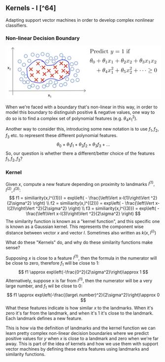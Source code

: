 ## Kernels - I [^64]

Adapting support vector machines in order to develop complex nonlinear classifiers.

### Non-linear Decision Boundary

![](04-kernels-I.assets/image-20210525073448860.png)

When we're faced with a boundary that's non-linear in this way, in order to model this boundary to distinguish positive & negative values, one way to do so is to find a complex set of polynomial features (e.g. $\theta_4x^2_1$).

Another way to consider this, introducing some new notation is to use $f_1, f_2, f_3$ etc. to represent these different polynomial features.
$$
\theta_0 + \theta_1f_1+ \theta_2f_2+ \theta_3f_3+ ...
$$
So, our question is whether there a different/better choice of the features $f_1, f_2, f_3$?

### Kernel

Given $x$, compute a new feature depending on proximity to landmarks $l^{(1)}, l^{(2)}, l^{(3)}$:
$$
f1 = similiarity(x,l^{(1)}) = exp\left( - \frac{\left\Vert x-l(1)\right\Vert ^2}{2\sigma^2} \right) \\
f2 = similiarity(x,l^{(2)}) = exp\left( - \frac{\left\Vert x-l(2)\right\Vert ^2}{2\sigma^2} \right) \\
f3 = similiarity(x,l^{(3)}) = exp\left( - \frac{\left\Vert x-l(3)\right\Vert ^2}{2\sigma^2} \right)
$$
The similarity function is known as a "kernel function", and this specific one is known as a Gaussian kernel.  This represents the component wise distance between vector $x$ and vector $l$.  Sometimes also written as $k(x, l^{(i)})$

What do these "Kernels" do, and why do these similarity functions make sense?

Supposing $x$ is close to a feature $l^{(1)}$, then the formula in the numerator will be close to zero, therefore $f_1$ will be close to 1:
$$
f1 \approx exp\left(-\frac{0^2}{2\sigma^2}\right)\approx 1
$$
Alternatively, suppose x is far from $l^{(1)}$, then the numerator will be a very large number, and $f_1$ wil be close to 0:
$$
f1 \approx exp\left(-\frac{(large\ number)^2}{2\sigma^2}\right)\approx 0
$$
What these features indicate is how similar $x$ to the landmarks.  When it's zero it's far from the landmark, and when it's 1 it's close to the landmark.  Each landmark defines a new feature.

This is how via the definition of landmarks and the kernel function we can learn pretty complex non-linear decision boundaries where we predict positive values for $y$ when $x$ is close to a landmark and zero when we're far away.  This is part of the idea of kernels and how we use them with support vector machines by defining these extra features using landmarks and similarity functions.
